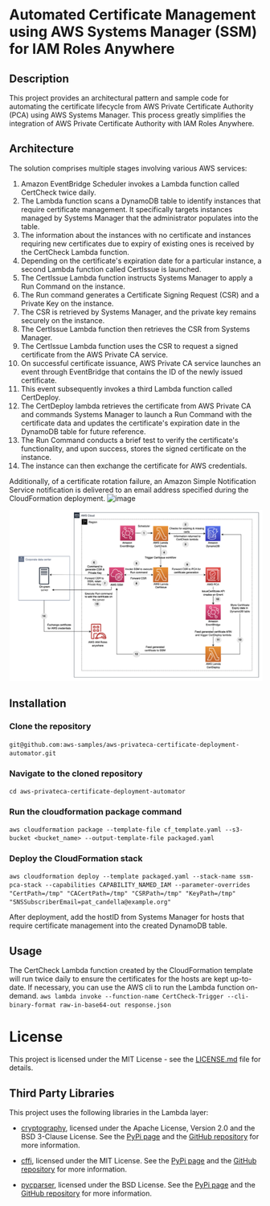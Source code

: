 # Automated Certificate Management using AWS Systems Manager (SSM) for IAM Roles Anywhere

## Description
This project provides an architectural pattern and sample code for automating the certificate lifecycle from AWS Private Certificate Authority (PCA) using AWS Systems Manager. This process greatly simplifies the integration of AWS Private Certificate Authority with IAM Roles Anywhere.

## Architecture
The solution comprises multiple stages involving various AWS services:

1.	Amazon EventBridge Scheduler invokes a Lambda function called CertCheck twice daily.
2.	The Lambda function scans a DynamoDB table to identify instances that require certificate management. It specifically targets instances managed by Systems Manager that the administrator populates into the table.
3.	The information about the instances with no certificate and instances requiring new certificates due to expiry of existing ones is received by the CertCheck Lambda function.
4.	Depending on the certificate's expiration date for a particular instance, a second Lambda function called CertIssue is launched. 
5.	The CertIssue Lambda function instructs Systems Manager to apply a Run Command on the instance. 
6.	The Run command generates a Certificate Signing Request (CSR) and a Private Key on the instance.
7.	The CSR is retrieved by Systems Manager, and the private key remains securely on the instance.
8.	The CertIssue Lambda function then retrieves the CSR from Systems Manager.
9.	The CertIssue Lambda function uses the CSR to request a signed certificate from the AWS Private CA service.
10.	On successful certificate issuance, AWS Private CA service launches an event through EventBridge that contains the ID of the newly issued certificate.
11.	This event subsequently invokes a third Lambda function called CertDeploy.
12.	The CertDeploy lambda retrieves the certificate from AWS Private CA and commands Systems Manager to launch a Run Command with the certificate data and updates the certificate's expiration date in the DynamoDB table for future reference.
13.	The Run Command conducts a brief test to verify the certificate's functionality, and upon success, stores the signed certificate on the instance.
14.	The instance can then exchange the certificate for AWS credentials.

Additionally, of a certificate rotation failure, an Amazon Simple Notification Service notification is delivered to an email address specified during the CloudFormation deployment.
![image](https://github.com/aws-samples/aws-privateca-certificate-deployment-automator/assets/9385461/bc3464da-115d-4bf0-b93b-2f331e73f60a)


![Diagram](./diagram.png)

## Installation
### Clone the repository
`git@github.com:aws-samples/aws-privateca-certificate-deployment-automator.git`

### Navigate to the cloned repository
`cd aws-privateca-certificate-deployment-automator`

### Run the cloudformation package command
`aws cloudformation package --template-file cf_template.yaml --s3-bucket <bucket_name> --output-template-file packaged.yaml`

### Deploy the CloudFormation stack
`aws cloudformation deploy --template packaged.yaml --stack-name ssm-pca-stack --capabilities CAPABILITY_NAMED_IAM --parameter-overrides "CertPath=/tmp" "CACertPath=/tmp" "CSRPath=/tmp" "KeyPath=/tmp" "SNSSubscriberEmail=pat_candella@example.org"`

After deployment, add the hostID from Systems Manager for hosts that require certificate management into the created DynamoDB table.

## Usage
The CertCheck Lambda function created by the CloudFormation template will run twice daily to ensure the certificates for the hosts are kept up-to-date. If necessary, you can use the AWS cli to run the Lambda function on-demand.
`aws lambda invoke --function-name CertCheck-Trigger --cli-binary-format raw-in-base64-out response.json`


# License

This project is licensed under the MIT License - see the [LICENSE.md](LICENSE.md) file for details.

## Third Party Libraries

This project uses the following libraries in the Lambda layer:

- [cryptography](https://cryptography.io/en/latest/), licensed under the Apache License, Version 2.0 and the BSD 3-Clause License. See the [PyPi page](https://pypi.org/project/cryptography/) and the [GitHub repository](https://github.com/pyca/cryptography) for more information.

- [cffi](https://cffi.readthedocs.io/en/latest/), licensed under the MIT License. See the [PyPi page](https://pypi.org/project/cffi/) and the [GitHub repository](https://github.com/cffi/cffi) for more information.

- [pycparser](https://github.com/eliben/pycparser), licensed under the BSD License. See the [PyPi page](https://pypi.org/project/pycparser/) and the [GitHub repository](https://github.com/eliben/pycparser) for more information.




